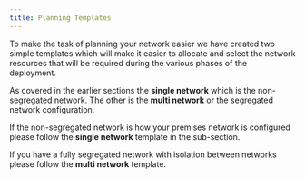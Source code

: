 ```yaml
---
title: Planning Templates
---
```


To make the task of planning your network easier we have created two simple templates
which will make it easier to allocate and select the network resources that will be 
required during the various phases of the deployment.

As covered in the earlier sections the **single network** which is the non-segregated 
network. The other is the **multi network** or the segregated network configuration. 

If the non-segregated network is how your premises network is configured please follow the **single network** template in the sub-section.

If you have a fully segregated network with isolation between networks please follow the 
**multi network** template.

